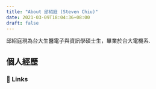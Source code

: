 ```yaml
---
title: "About 邱紹庭 (Steven Chiu)"
date: 2021-03-09T18:04:36+08:00
draft: false
---
```


邱紹庭現為台大生醫電子與資訊學碩士生，畢業於台大電機系. 


## 個人經歷

### 🔗 Links

